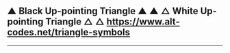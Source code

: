 ▲	Black Up-pointing Triangle	&#9650;	&#x25B2;
△	White Up-pointing Triangle	&#9651;	&#x25B3;
https://www.alt-codes.net/triangle-symbols
---
---